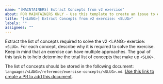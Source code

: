 ```yaml
---
name: "[MAINTAINERS] Extract Concepts from v2 exercise"
about: FOR MAINTAINERS ONLY - Use this template to create an issue to extract Concepts from a v2 exercise
title: "[<LANG>] Extract Concepts from v2 exercise: <SLUG>"
labels: ""
assignees: ""
---
```


Extract the list of concepts required to solve the v2 &lt;LANG&gt; exercise: `<SLUG>`. For each concept, describe why it is required to solve the exercise. Keep in mind that an exercise can have multiple approaches. The goal of this task is to help determine the total list of concepts that make up `<SLUG>`.

The list of concepts should be stored in the following document: `languages/<LANG>/reference/exercise-concepts/<SLUG>.md`. [Use this link to create a PR to add this document][pr-link].

[pr-link]: ../new/master?filename=languages/<LANG>/reference/exercise-concepts/<SLUG>.md
